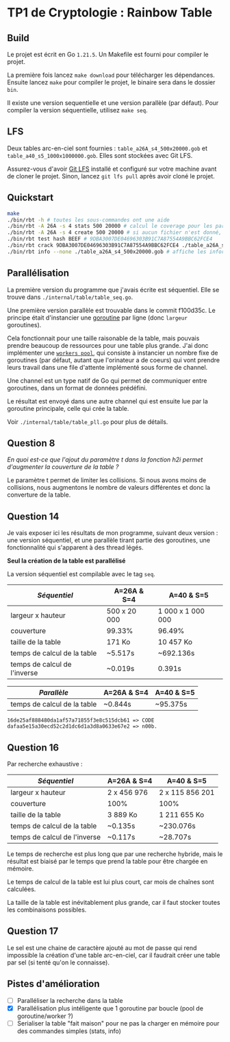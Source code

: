# TP1 de Cryptologie : Rainbow Table

## Build

Le projet est écrit en Go `1.21.5`. Un Makefile est fourni pour compiler le projet.

La première fois lancez `make download` pour télécharger les dépendances.
Ensuite lancez `make` pour compiler le projet, le binaire sera dans le dossier `bin`.

Il existe une version sequentielle et une version parallèle (par défaut). Pour compiler la version séquentielle, utilisez `make seq`.

## LFS

Deux tables arc-en-ciel sont fournies : `table_a26A_s4_500x20000.gob` et `table_a40_s5_1000x1000000.gob`. Elles sont stockées avec Git LFS.

Assurez-vous d'avoir [Git LFS](https://git-lfs.com/) installé et configuré sur votre machine avant de cloner le projet. Sinon, lancez `git lfs pull` après avoir cloné le projet.

## Quickstart

```bash
make
./bin/rbt -h # toutes les sous-commandes ont une aide
./bin/rbt -A 26A -s 4 stats 500 20000 # calcul le coverage pour les paramètres donnés
./bin/rbt -A 26A -s 4 create 500 20000 # si aucun fichier n'est donné, un nom par défaut est généré
./bin/rbt test hash BEEF # 9DBA3007DE04696303B91C7A87554A9BBC62FCE4
./bin/rbt crack 9DBA3007DE04696303B91C7A87554A9BBC62FCE4 ./table_a26A_s4_500x20000.gob # BEEF
./bin/rbt info --none ./table_a26A_s4_500x20000.gob # affiche les informations de la table, mais pas son contenu (incompatible avec --all et --max)
```

## Parallélisation

La première version du programme que j'avais écrite est séquentiel. Elle se trouve dans `./internal/table/table_seq.go`.

Une première version parallèle est trouvable dans le commit f100d35c. Le principe était d'instancier une [goroutine](https://go.dev/tour/concurrency/1) par ligne (donc `largeur` goroutines).

Cela fonctionnait pour une taille raisonable de la table, mais pouvais prendre beaucoup de ressources pour une table plus grande. J'ai donc implémenter une [`workers pool`](https://gobyexample.com/worker-pools), qui consiste à instancier un nombre fixe de goroutines (par défaut, autant que l'orinateur a de coeurs) qui vont prendre leurs travail dans une file d'attente implémenté sous forme de channel.

Une channel est un type natif de Go qui permet de communiquer entre goroutines, dans un format de données prédéfini. 

Le résultat est envoyé dans une autre channel qui est ensuite lue par la goroutine principale, celle qui crée la table.

Voir `./internal/table/table_pll.go` pour plus de détails.

## Question 8

*En quoi est-ce que l'ajout du paramètre t dans la fonction h2i permet d'augmenter la couverture de la table ?*

Le paramètre t permet de limiter les collisions. Si nous avons moins de collisions, nous augmentons le nombre de valeurs différentes et donc la converture de la table.

## Question 14

Je vais exposer ici les résultats de mon programme, suivant deux version : une version séquentiel, et une parallèle tirant partie des goroutines, une fonctionnalité qui s'apparent à des thread légés.

**Seul la création de la table est parallélisé**

La version séquentiel est compilable avec le tag `seq`.

| _Séquentiel_                 | A=26A & S=4  | A=40 & S=5        |
| ---------------------------- | ------------ | ----------------- |
| largeur x hauteur            | 500 x 20 000 | 1 000 x 1 000 000 |
| couverture                   | 99.33%       | 96.49%            |
| taille de la table           | 171 Ko       | 10 457 Ko         |
| temps de calcul de la table  | ~5.517s      | ~692.136s         |
| temps de calcul de l'inverse | ~0.019s      | 0.391s            |


| _Parallèle_                 | A=26A & S=4 | A=40 & S=5 |
| --------------------------- | ----------- | ---------- |
| temps de calcul de la table | ~0.844s     | ~95.375s   |

`16de25af888480da1af57a71855f3e8c515dcb61 => CODE`
`dafaa5e15a30ecd52c2d1dc6d1a3d8a0633e67e2 => n00b.`

## Question 16

Par recherche exhaustive :

| _Séquentiel_                 | A=26A & S=4 | A=40 & S=5      |
| ---------------------------- | ----------- | --------------- |
| largeur x hauteur            | 2 x 456 976 | 2 x 115 856 201 |
| couverture                   | 100%        | 100%            |
| taille de la table           | 3 889 Ko    | 1 211 655 Ko    |
| temps de calcul de la table  | ~0.135s     | ~230.076s       |
| temps de calcul de l'inverse | ~0.117s     | ~28.707s        |

Le temps de recherche est plus long que par une recherche hybride, mais le résultat est biaisé par le temps que prend la table pour être chargée en mémoire.

Le temps de calcul de la table est lui plus court, car mois de chaînes sont calculées.

La taille de la table est inévitablement plus grande, car il faut stocker toutes les combinaisons possibles.

## Question 17

Le sel est une chaine de caractère ajouté au mot de passe qui rend impossible la création d'une table arc-en-ciel, car il faudrait créer une table par sel (si tenté qu'on le connaisse).

## Pistes d'amélioration

- [ ] Paralléliser la recherche dans la table
- [X] Parallélisation plus intéligente que 1 goroutine par boucle (pool de goroutine/worker ?)
- [ ] Serialiser la table "fait maison" pour ne pas la charger en mémoire pour des commandes simples (stats, info)